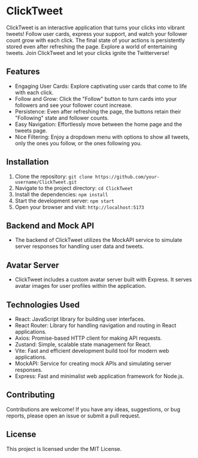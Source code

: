# ClickTweet

ClickTweet is an interactive application that turns your clicks into vibrant tweets! Follow user cards, express your support, and watch your follower count grow with each click. The final state of your actions is persistently stored even after refreshing the page. Explore a world of entertaining tweets. Join ClickTweet and let your clicks ignite the Twitterverse!

## Features

- Engaging User Cards: Explore captivating user cards that come to life with each click.
- Follow and Grow: Click the "Follow" button to turn cards into your followers and see your follower count increase.
- Persistence: Even after refreshing the page, the buttons retain their "Following" state and follower counts.
- Easy Navigation: Effortlessly move between the home page and the tweets page.
- Nice Filtering: Enjoy a dropdown menu with options to show all tweets, only the ones you follow, or the ones following you.

## Installation

1. Clone the repository: `git clone https://github.com/your-username/ClickTweet.git`
2. Navigate to the project directory: `cd ClickTweet`
3. Install the dependencies: `npm install`
4. Start the development server: `npm start`
5. Open your browser and visit: `http://localhost:5173`

## Backend and Mock API

- The backend of ClickTweet utilizes the MockAPI service to simulate server responses for handling user data and tweets.

## Avatar Server

- ClickTweet includes a custom avatar server built with Express. It serves avatar images for user profiles within the application.

## Technologies Used

- React: JavaScript library for building user interfaces.
- React Router: Library for handling navigation and routing in React applications.
- Axios: Promise-based HTTP client for making API requests.
- Zustand: Simple, scalable state management for React.
- Vite: Fast and efficient development build tool for modern web applications.
- MockAPI: Service for creating mock APIs and simulating server responses.
- Express: Fast and minimalist web application framework for Node.js.

## Contributing

Contributions are welcome! If you have any ideas, suggestions, or bug reports, please open an issue or submit a pull request.

## License

This project is licensed under the MIT License.
